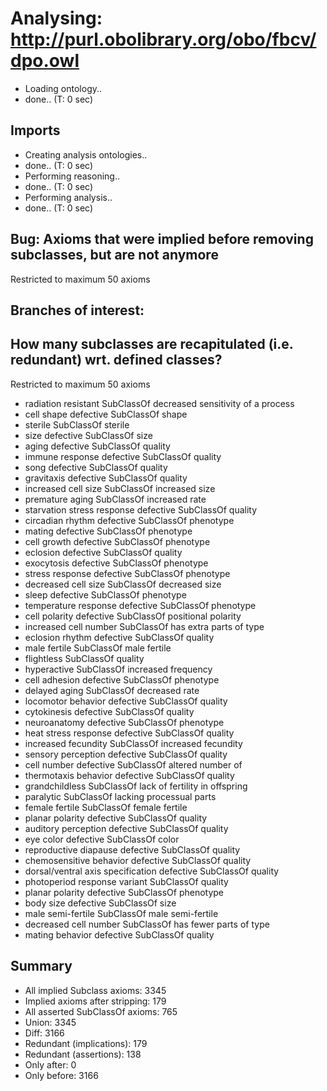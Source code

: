# Analysing: http://purl.obolibrary.org/obo/fbcv/dpo.owl
* Loading ontology..
* done.. (T: 0 sec)
## Imports
* Creating analysis ontologies..
* done.. (T: 0 sec)
* Performing reasoning..
* done.. (T: 0 sec)
* Performing analysis..
* done.. (T: 0 sec)
## Bug: Axioms that were implied before removing subclasses, but are not anymore
Restricted to maximum 50 axioms
## Branches of interest: 
## How many subclasses are recapitulated (i.e. redundant) wrt. defined classes?
Restricted to maximum 50 axioms
* radiation resistant SubClassOf decreased sensitivity of a process
* cell shape defective SubClassOf shape
* sterile SubClassOf sterile
* size defective SubClassOf size
* aging defective SubClassOf quality
* immune response defective SubClassOf quality
* song defective SubClassOf quality
* gravitaxis defective SubClassOf quality
* increased cell size SubClassOf increased size
* premature aging SubClassOf increased rate
* starvation stress response defective SubClassOf quality
* circadian rhythm defective SubClassOf phenotype
* mating defective SubClassOf phenotype
* cell growth defective SubClassOf phenotype
* eclosion defective SubClassOf quality
* exocytosis defective SubClassOf phenotype
* stress response defective SubClassOf phenotype
* decreased cell size SubClassOf decreased size
* sleep defective SubClassOf phenotype
* temperature response defective SubClassOf phenotype
* cell polarity defective SubClassOf positional polarity
* increased cell number SubClassOf has extra parts of type
* eclosion rhythm defective SubClassOf quality
* male fertile SubClassOf male fertile
* flightless SubClassOf quality
* hyperactive SubClassOf increased frequency
* cell adhesion defective SubClassOf phenotype
* delayed aging SubClassOf decreased rate
* locomotor behavior defective SubClassOf quality
* cytokinesis defective SubClassOf quality
* neuroanatomy defective SubClassOf phenotype
* heat stress response defective SubClassOf quality
* increased fecundity SubClassOf increased fecundity
* sensory perception defective SubClassOf quality
* cell number defective SubClassOf altered number of
* thermotaxis behavior defective SubClassOf quality
* grandchildless SubClassOf lack of fertility in offspring
* paralytic SubClassOf lacking processual parts
* female fertile SubClassOf female fertile
* planar polarity defective SubClassOf quality
* auditory perception defective SubClassOf quality
* eye color defective SubClassOf color
* reproductive diapause defective SubClassOf quality
* chemosensitive behavior defective SubClassOf quality
* dorsal/ventral axis specification defective SubClassOf quality
* photoperiod response variant SubClassOf quality
* planar polarity defective SubClassOf phenotype
* body size defective SubClassOf size
* male semi-fertile SubClassOf male semi-fertile
* decreased cell number SubClassOf has fewer parts of type
* mating behavior defective SubClassOf quality
## Summary
* All implied Subclass axioms: 3345
* Implied axioms after stripping: 179
* All asserted SubClassOf axioms: 765
* Union: 3345
* Diff: 3166
* Redundant (implications): 179
* Redundant (assertions): 138
* Only after: 0
* Only before: 3166
